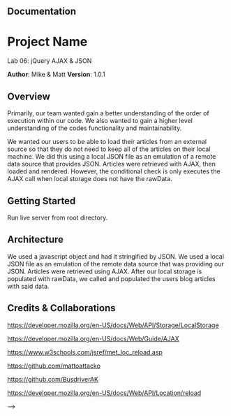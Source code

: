 ## Documentation

# Project Name 
Lab 06: jQuery AJAX & JSON

**Author**: Mike & Matt
**Version**: 1.0.1

## Overview
<!-- Provide a high level overview of what this application is and why you are building it, beyond the fact that it's an assignment for a Code Fellows 301 class. (i.e. What's your problem domain?) -->

Primarily, our team wanted gain a better understanding of the order of execution within our code. We also wanted to gain a higher level understanding of the codes functionality and maintainability.

We wanted our users to be able to load their articles from an external source so that they do not need to keep all of the articles on their local machine. We did this using a local JSON file as an emulation of a remote data source that provides JSON. Articles were retrieved with AJAX, then loaded and rendered. However, the conditional check is only executes the AJAX call when local storage does not have the rawData. 

## Getting Started
<!-- What are the steps that a user must take in order to build this app on their own machine and get it running? -->

Run live server from root directory.

## Architecture
<!-- Provide a detailed description of the application design. What technologies (languages, libraries, etc) you're using, and any other relevant design information. -->

We used a javascript object and had it stringified by JSON. We used a local JSON file as an emulation of the remote data source that was providing our JSON. Articles were retrieved using AJAX. After our local storage is populated with rawData, we called and populated the users blog articles with said data. 

## Credits & Collaborations

https://developer.mozilla.org/en-US/docs/Web/API/Storage/LocalStorage

https://developer.mozilla.org/en-US/docs/Web/Guide/AJAX

https://www.w3schools.com/jsref/met_loc_reload.asp

https://github.com/mattoattacko

https://github.com/BusdriverAK

https://developer.mozilla.org/en-US/docs/Web/API/Location/reload

-->
```
